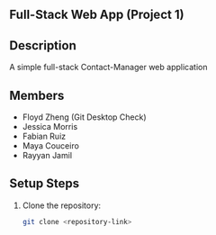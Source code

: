 ## Full-Stack Web App (Project 1)

## Description
A simple full-stack Contact-Manager web application 

## Members
- Floyd Zheng (Git Desktop Check)
- Jessica Morris
- Fabian Ruiz
- Maya Couceiro
- Rayyan Jamil

## Setup Steps
1. Clone the repository:
   ```bash
   git clone <repository-link>
